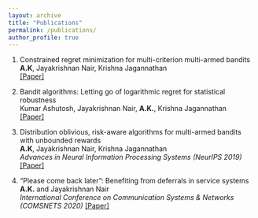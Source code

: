 ```yaml
---
layout: archive
title: "Publications"
permalink: /publications/
author_profile: true
---
```


1. Constrained regret minimization for multi-criterion multi-armed bandits <br>
**A.K**, Jayakrishnan Nair, Krishna Jagannathan <br>
[[Paper]](https://arxiv.org/abs/2006.09649)

2. Bandit algorithms: Letting go of logarithmic regret for statistical robustness <br>
Kumar Ashutosh, Jayakrishnan Nair, **A.K.**, Krishna Jagannathan <br>
[[Paper]](https://arxiv.org/abs/2006.12038)

3. Distribution oblivious, risk-aware algorithms for multi-armed bandits with unbounded rewards <br>
**A.K**, Jayakrishnan Nair, Krishna Jagannathan <br>
*Advances in Neural Information Processing Systems (NeurIPS 2019)* 
[[Paper]](https://papers.nips.cc/paper/9305-distribution-oblivious-risk-aware-algorithms-for-multi-armed-bandits-with-unbounded-rewards)

4. “Please come back later”: Benefiting from deferrals in service systems <br>
**A.K.** and Jayakrishnan Nair <br>
*International Conference on Communication Systems & Networks (COMSNETS 2020)* 
[[Paper]](https://arxiv.org/abs/1910.12894)
